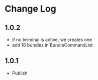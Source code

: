 # Change Log

## 1.0.2

- if no terminal is active, we creates one
- add 16 bundles in BundleCommandList 

## 1.0.1

- Publish